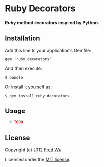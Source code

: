 # Ruby Decorators

#### Ruby method decorators inspired by Python.

## Installation

Add this line to your application's Gemfile:

    gem 'ruby_decorators'

And then execute:

    $ bundle

Or install it yourself as:

    $ gem install ruby_decorators

## Usage

```ruby
  # TODO
```

## License

Copyright (c) 2012 [Fred Wu](http://fredwu.me/)

Licensed under the [MIT license](http://fredwu.mit-license.org/).
